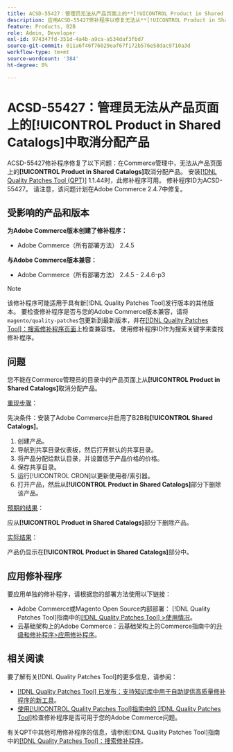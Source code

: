 ```yaml
---
title: ACSD-55427：管理员无法从产品页面上的**[!UICONTROL Product in Shared Catalogs]**中取消分配产品
description: 应用ACSD-55427修补程序以修复无法从**[!UICONTROL Product in Shared Catalogs]**中取消分配产品的Adobe Commerce问题。
feature: Products, B2B
role: Admin, Developer
exl-id: 974347fd-351d-4a4b-a9ca-a534daf3fbd7
source-git-commit: 011a6f46f76029eaf67f172b576e58dac9710a3d
workflow-type: tm+mt
source-wordcount: '384'
ht-degree: 0%

---
```


# ACSD-55427：管理员无法从产品页面上的&#x200B;**[!UICONTROL Product in Shared Catalogs]**&#x200B;中取消分配产品

ACSD-55427修补程序修复了以下问题：在Commerce管理中，无法从产品页面上的&#x200B;**[!UICONTROL Product in Shared Catalogs]**&#x200B;取消分配产品。 安装[[!DNL Quality Patches Tool (QPT)]](https://experienceleague.adobe.com/zh-hans/docs/commerce-operations/tools/quality-patches-tool/quality-patches-tool-to-self-serve-quality-patches) 1.1.44时，此修补程序可用。 修补程序ID为ACSD-55427。 请注意，该问题计划在Adobe Commerce 2.4.7中修复。

## 受影响的产品和版本

**为Adobe Commerce版本创建了修补程序：**

* Adobe Commerce（所有部署方法） 2.4.5

**与Adobe Commerce版本兼容：**

* Adobe Commerce（所有部署方法） 2.4.5 - 2.4.6-p3

>[!NOTE]
>
>该修补程序可能适用于具有新[!DNL Quality Patches Tool]发行版本的其他版本。 要检查修补程序是否与您的Adobe Commerce版本兼容，请将`magento/quality-patches`包更新到最新版本，并在[[!DNL Quality Patches Tool]：搜索修补程序页面](https://experienceleague.adobe.com/tools/commerce-quality-patches/index.html?lang=zh-Hans)上检查兼容性。 使用修补程序ID作为搜索关键字来查找修补程序。

## 问题

您不能在Commerce管理员的目录中的产品页面上从&#x200B;**[!UICONTROL Product in Shared Catalogs]**&#x200B;取消分配产品。

<u>重现步骤</u>：

先决条件：安装了Adobe Commerce并启用了B2B和&#x200B;**[!UICONTROL Shared Catalogs]**。
1. 创建产品。
1. 导航到共享目录仪表板，然后打开默认的共享目录。
1. 将产品分配给默认目录，并设置低于产品价格的价格。
1. 保存共享目录。
1. 运行[!UICONTROL CRON]以更新使用者/索引器。
1. 打开产品，然后从&#x200B;**[!UICONTROL Product in Shared Catalogs]**&#x200B;部分下删除该产品。

<u>预期的结果</u>：

应从&#x200B;**[!UICONTROL Product in Shared Catalogs]**&#x200B;部分下删除产品。

<u>实际结果</u>：

产品仍显示在&#x200B;**[!UICONTROL Product in Shared Catalogs]**&#x200B;部分中。

## 应用修补程序

要应用单独的修补程序，请根据您的部署方法使用以下链接：

* Adobe Commerce或Magento Open Source内部部署： [!DNL Quality Patches Tool]指南中的[[!DNL Quality Patches Tool] >使用情况](/help/tools/quality-patches-tool/usage.md)。
* 云基础架构上的Adobe Commerce：云基础架构上的Commerce指南中的[升级和修补程序>应用修补程序](https://experienceleague.adobe.com/docs/commerce-cloud-service/user-guide/develop/upgrade/apply-patches.html?lang=zh-Hans)。

## 相关阅读

要了解有关[!DNL Quality Patches Tool]的更多信息，请参阅：

* [[!DNL Quality Patches Tool] 已发布：支持知识库中用于自助提供高质量修补程序的新工具](https://experienceleague.adobe.com/zh-hans/docs/commerce-operations/tools/quality-patches-tool/quality-patches-tool-to-self-serve-quality-patches)。
* [使用[!UICONTROL Quality Patches Tool]指南中的 [!DNL Quality Patches Tool]](/help/tools/quality-patches-tool/patches-available-in-qpt/check-patch-for-magento-issue-with-magento-quality-patches.md)检查修补程序是否可用于您的Adobe Commerce问题。


有关QPT中其他可用修补程序的信息，请参阅[!DNL Quality Patches Tool]指南中的[[!DNL Quality Patches Tool]：搜索修补程序](https://experienceleague.adobe.com/tools/commerce-quality-patches/index.html?lang=zh-Hans)。

